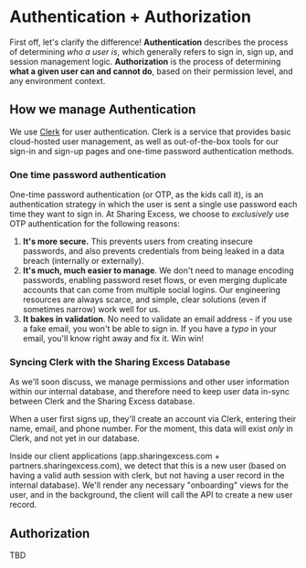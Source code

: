 # Authentication + Authorization

First off, let's clarify the difference! **Authentication** describes the process of determining _who a user is_, which generally refers to sign in, sign up, and session management logic. **Authorization** is the process of determining **what a given user can and cannot do**, based on their permission level, and any environment context.

## How we manage Authentication

We use [Clerk](https://clerk.com) for user authentication. Clerk is a service that provides basic cloud-hosted user management, as well as out-of-the-box tools for our sign-in and sign-up pages and one-time password authentication methods.

### One time password authentication

One-time password authentication (or OTP, as the kids call it), is an authentication strategy in which the user is sent a single use password each time they want to sign in. At Sharing Excess, we choose to _exclusively_ use OTP authentication for the following reasons:

1. **It's more secure.** This prevents users from creating insecure passwords, and also prevents credentials from being leaked in a data breach (internally or externally).
2. **It's much, much easier to manage**. We don't need to manage encoding passwords, enabling password reset flows, or even merging duplicate accounts that can come from multiple social logins. Our engineering resources are always scarce, and simple, clear solutions (even if sometimes narrow) work well for us.
3. **It bakes in validation**. No need to validate an email address - if you use a fake email, you won't be able to sign in. If you have a _typo_ in your email, you'll know right away and fix it. Win win!

### Syncing Clerk with the Sharing Excess Database

As we'll soon discuss, we manage permissions and other user information within our internal database, and therefore need to keep user data in-sync between Clerk and the Sharing Excess database.

When a user first signs up, they'll create an account via Clerk, entering their name, email, and phone number. For the moment, this data will exist _only_ in Clerk, and not yet in our database.

Inside our client applications (app.sharingexcess.com + partners.sharingexcess.com), we detect that this is a new user (based on having a valid auth session with clerk, but not having a user record in the internal database). We'll render any necessary "onboarding" views for the user, and in the background, the client will call the API to create a new user record.

## Authorization

TBD
